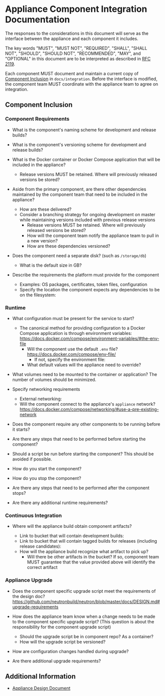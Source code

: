 # Appliance Component Integration Documentation

The responses to the considerations in this document will serve as the interface between the
appliance and each component it includes. 

The key words "MUST", "MUST NOT", "REQUIRED", "SHALL", "SHALL NOT", "SHOULD", "SHOULD NOT",
"RECOMMENDED",  "MAY", and "OPTIONAL" in this document are to be interpreted as described in [RFC
2119](https://tools.ietf.org/html/rfc2119).

Each component MUST document and maintain a current copy of [Component
Inclusion](#component-inclusion) in `docs/integration`. Before the interface
is modified, the component team MUST coordinate with the appliance team to agree on integration.

## Component Inclusion

### Component Requirements
- What is the component's naming scheme for development and release builds?

- What is the component's versioning scheme for development and release builds?

- What is the Docker container or Docker Compose application that will be included in the appliance?

    - Release versions MUST be retained. Where will previously released versions be stored? 

- Aside from the primary component, are there other dependencies maintained by the component team
  that need to be included in the appliance? 

    - How are these delivered?
    - Consider a branching strategy for ongoing development on master while maintaining versions
      included with previous release versions
        - Release versions MUST be retained. Where will previously released versions be stored?
        - How will the component team notify the appliance team to pull in a new version?
        - How are these dependencies versioned? 

- Does the component need a separate disk? (such as `/storage/db`)
    - What is the default size in GB?

- Describe the requirements the platform must provide for the component
    - Examples: OS packages, certificates, token files, configuration
    - Specify the location the component expects any dependencies to be on the filesystem:

### Runtime
- What configuration must be present for the service to start?

    - The canonical method for providing configuration to a Docker Compose application is through
      environment variables: https://docs.docker.com/compose/environment-variables/#the-env-file
        - Will the component use the default `.env` file? https://docs.docker.com/compose/env-file/
            - If not, specify the environment file:
        - What default values will the appliance need to override?

- What volumes need to be mounted to the container or application? The number of volumes should be
  minimized.

- Specify networking requirements
    - External networking:
    - Will the component connect to the appliance's `appliance` network?
      https://docs.docker.com/compose/networking/#use-a-pre-existing-network

- Does the component require any other components to be running before it starts?

- Are there any steps that need to be performed before starting the component?

- Should a script be run before starting the component? This should be avoided if possible.

- How do you start the component?

- How do you stop the component?

- Are there any steps that need to be performed after the component stops?

- Are there any additional runtime requirements?

### Continuous Integration
- Where will the appliance build obtain component artifacts?

    - Link to bucket that will contain development builds:
    - Link to bucket that will contain tagged builds for releases (including release candidates):
    - How will the appliance build recognize what artifact to pick up?
        - Will there be other artifacts in the bucket? If so, component team MUST guarantee that the
          value provided above will identify the correct artifact 

### Appliance Upgrade
- Does the component specific upgrade script meet the requirements of the design doc?
  https://github.com/neutronbuild/neutron/blob/master/docs/DESIGN.md#upgrade-requirements

- How does the appliance team know when a change needs to be made to the component specific
  upgrade script? (This question is about the responsibility for the component upgrade script)

    - Should the upgrade script be in component repo? As a container?
    - How will the upgrade script be versioned?

- How are configuration changes handled during upgrade?

- Are there additional upgrade requirements?

    
## Additional Information

- [Appliance Design
  Document](https://github.com/neutronbuild/neutron/blob/master/docs/DESIGN.md)
